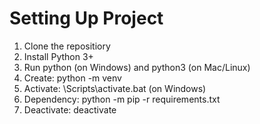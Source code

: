 
# Setting Up Project

1. Clone the repositiory
2. Install Python 3+
3. Run python (on Windows) and python3 (on Mac/Linux)
4. Create: python -m venv <virtual environment name>
5. Activate: <virtual environment name>\Scripts\activate.bat (on Windows)
6. Dependency: python -m pip -r requirements.txt
7. Deactivate: deactivate
